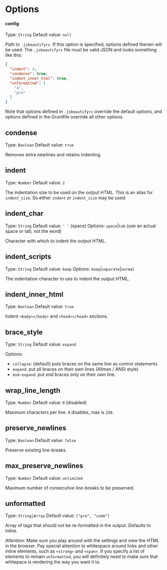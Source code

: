 # Options

#### config
Type: `String`
Default value: `null`

Path to `.jsbeautifyrc`. If this option is specified, options defined therein will be used. The `.jsbeautifyrc` file must be valid JSON and looks something like this:

```json
{
  "indent": 4,
  "condense": true,
  "indent_inner_html": true,
  "unformatted": [
    "a",
    "pre"
  ]
}
```

Note that options defined in `.jsbeautifyrc` override the default options, and options defined in the Gruntfile override all other options.

## condense
Type: `Boolean`
Default value: `true`

Removes extra newlines and retains indenting.

## indent
Type: `Number`
Default value: `2`

The indentation size to be used on the output HTML. This is an alias for `indent_size`. So either `indent` or `indent_size` may be used.

## indent_char
Type: `String`
Default value: `' '` (space)
Options: `space`|`tab` (use an actual space or tab, not the word)

Character with which to indent the output HTML.

## indent_scripts
Type: `String`
Default value: `keep`
Options: `keep`|`separate`|`normal`

The indentation character to use to indent the output HTML.

## indent_inner_html
Type: `Boolean`
Default value: `true`

Indent `<body></body>` and `<head></head>` sections.

## brace_style
Type: `String`
Default value: `expand`

Options:

* `collapse`: (default) puts braces on the same line as control statements
* `expand`: put all braces on their own lines (Allman / ANSI style)
* `end-expand`: put _end_ braces only on their own line.

## wrap_line_length
Type: `Number`
Default value: `0` (disabled)

Maximum characters per line. `0` disables, max is `250`.

## preserve_newlines
Type: `Boolean`
Default value: `false`

Preserve existing line-breaks.

## max_preserve_newlines
Type: `Number`
Default value: `unlimited`

Maximum number of consecutive line-breaks to be preserved.

## unformatted
Type: `String|Array`
Default value: `["pre", "code"]`

Array of tags that should not be re-formatted in the output. Defaults to inline.

_Attention:_ Make sure you play around with the settings and view the HTML in the browser. Pay special attention to whitespace around links and other inline elements, such as `<strong>` and `<span>`. If you specify a list of elements to remain `unformatted`, you will definitely need to make sure that whitepace is rendering the way you want it to.


